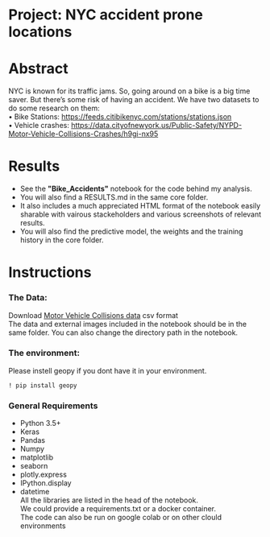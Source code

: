 

Project: NYC accident prone locations 
======================================

Abstract
========

NYC is known for its traffic jams. So, going around on a bike is a big time saver. But there’s some risk of having an accident. We have two datasets to do some research on them: <br>
• Bike Stations: https://feeds.citibikenyc.com/stations/stations.json <br>
• Vehicle crashes: https://data.cityofnewyork.us/Public-Safety/NYPD-Motor-Vehicle-Collisions-Crashes/h9gi-nx95


Results
============

- See the **"Bike_Accidents"** notebook for the code behind my analysis.<br>
- You will also find a RESULTS.md in the same core folder. <br>
- It also includes a much appreciated HTML format of the notebook easily sharable with vairous stackeholders and various screenshots of relevant results. <br>
- You will also find the predictive model, the weights and the training history in the core folder.


Instructions
============

### The Data:
Download [Motor Vehicle Collisions data](https://data.cityofnewyork.us/Public-Safety/NYPD-Motor-Vehicle-Collisions-Crashes/h9gi-nx95) csv format <br>
The data and external images included in the notebook should be in the same folder. You can also change the directory path in the notebook. 

### The environment:
Please instell geopy if you dont have it in your environment.
```
! pip install geopy
```

### General Requirements
+ Python 3.5+
+ Keras
+ Pandas
+ Numpy
+ matplotlib
+ seaborn
+ plotly.express
+ IPython.display 
+ datetime  <br>
All the libraries are listed in the head of the notebook.<br>
We could provide a requirements.txt or a docker container.<br>
The code can also be run on google colab or on other clould environments

